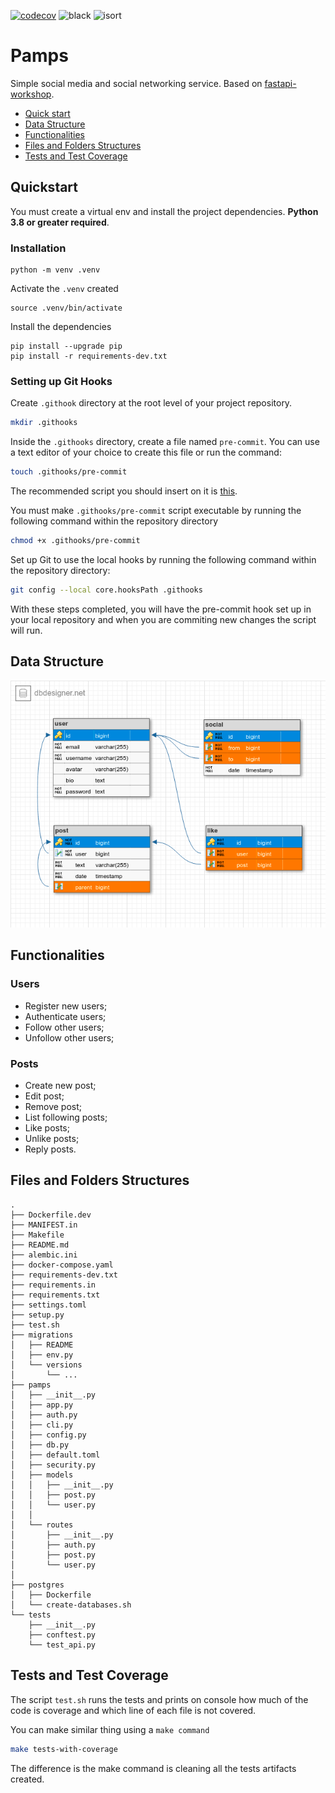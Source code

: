 [![codecov](https://codecov.io/gh/marcelolleivas/pamps-social-media/branch/main/graph/badge.svg?token=SZPGK3DLBS)](https://codecov.io/gh/marcelolleivas/pamps-social-media)
![black](https://img.shields.io/badge/code%20style-black-black)
![isort](https://img.shields.io/badge/isort-checked-yellow)

# Pamps
Simple social media and social networking service. Based on [fastapi-workshop](https://github.com/rochacbruno/fastapi-workshop).

- [Quick start](#quickstart)
- [Data Structure](#data-structure)
- [Functionalities](#functionalities)
- [Files and Folders Structures](#files-and-folders-structures)
- [Tests and Test Coverage](#tests-and-test-coverage)

## Quickstart
You must create a virtual env and install the project dependencies. 
**Python 3.8 or greater required**.

### Installation
```commandline
python -m venv .venv
```

Activate the `.venv` created

```commandline
source .venv/bin/activate
```

Install the dependencies
```commandline
pip install --upgrade pip
pip install -r requirements-dev.txt
```

### Setting up Git Hooks
Create `.githook` directory at the root level of your project repository.

```bash
mkdir .githooks
```

Inside the `.githooks` directory, create a file named `pre-commit`. 
You can use a text editor of your choice to create this file or run the command:

```bash
touch .githooks/pre-commit
```

The recommended script you should insert on it is [this](docs/script_content).

You must make `.githooks/pre-commit` script executable by running the following command within the repository directory
```bash
chmod +x .githooks/pre-commit
```

Set up Git to use the local hooks by running the following command within the repository directory:
```bash
git config --local core.hooksPath .githooks
```

With these steps completed, you will have the pre-commit hook set up in your local repository and when you 
are commiting new changes the script will run.



## Data Structure
![Project Data Structure](docs/data_structure/data_structure.png)

## Functionalities
### Users
- Register new users;
- Authenticate users;
- Follow other users;
- Unfollow other users;

### Posts
- Create new post;
- Edit post;
- Remove post;
- List following posts;
- Like posts;
- Unlike posts;
- Reply posts.

## Files and Folders Structures
```
.
├── Dockerfile.dev
├── MANIFEST.in
├── Makefile
├── README.md
├── alembic.ini
├── docker-compose.yaml
├── requirements-dev.txt
├── requirements.in
├── requirements.txt
├── settings.toml
├── setup.py
├── test.sh
├── migrations
│   ├── README
│   ├── env.py
│   └── versions
│       └── ...
├── pamps
│   ├── __init__.py
│   ├── app.py
│   ├── auth.py
│   ├── cli.py
│   ├── config.py
│   ├── db.py
│   ├── default.toml
│   ├── security.py
│   ├── models
│   │   ├── __init__.py
│   │   ├── post.py
│   │   └── user.py
│   │
│   └── routes
│       ├── __init__.py
│       ├── auth.py
│       ├── post.py
│       └── user.py
│       
├── postgres
│   ├── Dockerfile
│   └── create-databases.sh
└── tests
    ├── __init__.py
    ├── conftest.py
    └── test_api.py
```

## Tests and Test Coverage
The script `test.sh` runs the tests and prints on console how much of 
the code is coverage and which line of each file is not covered.

You can make similar thing using a `make command`

```bash
make tests-with-coverage
```
The difference is the make command is cleaning all the tests artifacts 
created.
